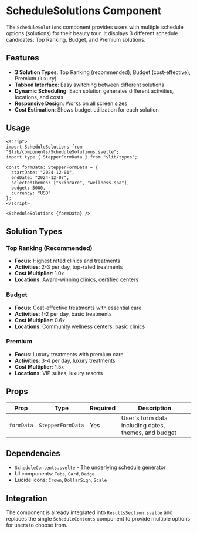 # ScheduleSolutions Component

The `ScheduleSolutions` component provides users with multiple schedule options (solutions) for their beauty tour. It displays 3 different schedule candidates: Top Ranking, Budget, and Premium solutions.

## Features

- **3 Solution Types**: Top Ranking (recommended), Budget (cost-effective), Premium (luxury)
- **Tabbed Interface**: Easy switching between different solutions
- **Dynamic Scheduling**: Each solution generates different activities, locations, and costs
- **Responsive Design**: Works on all screen sizes
- **Cost Estimation**: Shows budget utilization for each solution

## Usage

```svelte
<script>
import ScheduleSolutions from "$lib/components/ScheduleSolutions.svelte";
import type { StepperFormData } from "$lib/types";

const formData: StepperFormData = {
  startDate: "2024-12-01",
  endDate: "2024-12-07",
  selectedThemes: ["skincare", "wellness-spa"],
  budget: 5000,
  currency: "USD"
};
</script>

<ScheduleSolutions {formData} />
```

## Solution Types

### Top Ranking (Recommended)
- **Focus**: Highest rated clinics and treatments
- **Activities**: 2-3 per day, top-rated treatments
- **Cost Multiplier**: 1.0x
- **Locations**: Award-winning clinics, certified centers

### Budget
- **Focus**: Cost-effective treatments with essential care
- **Activities**: 1-2 per day, basic treatments
- **Cost Multiplier**: 0.6x
- **Locations**: Community wellness centers, basic clinics

### Premium
- **Focus**: Luxury treatments with premium care
- **Activities**: 3-4 per day, luxury treatments
- **Cost Multiplier**: 1.5x
- **Locations**: VIP suites, luxury resorts

## Props

| Prop | Type | Required | Description |
|------|------|----------|-------------|
| `formData` | `StepperFormData` | Yes | User's form data including dates, themes, and budget |

## Dependencies

- `ScheduleContents.svelte` - The underlying schedule generator
- UI components: `Tabs`, `Card`, `Badge`
- Lucide icons: `Crown`, `DollarSign`, `Scale`

## Integration

The component is already integrated into `ResultsSection.svelte` and replaces the single `ScheduleContents` component to provide multiple options for users to choose from.